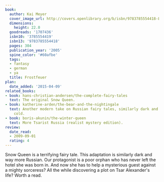 ```yaml
---
book:
  author: Kai Meyer
  cover_image_url: http://covers.openlibrary.org/b/isbn/9783785554418-L.jpg
  dimensions:
    height: 22.0
  goodreads: '1707436'
  isbn10: '3785554419'
  isbn13: '9783785554418'
  pages: 304
  publication_year: '2005'
  spine_color: '#60afbe'
  tags:
  - fantasy
  - german
  - ya
  title: Frostfeuer
plan:
  date_added: '2015-04-09'
related_books:
- book: hans-christian-andersen/the-complete-fairy-tales
  text: The original Snow Queen.
- book: katherine-arden/the-bear-and-the-nightingale
  text: Another modern take on Russian fairy tales, similarly dark and dangerous and
    cold.
- book: boris-akunin/the-winter-queen
  text: More Tsarist Russia (realist mystery edition).
review:
  date_read:
  - 2009-09-01
  rating: 4
---
```


Snow Queen is a terrifying fairy tale. This adaptation is similarly dark and way more Russian. Our protagonist is a poor
orphan who has never left the hotel she was born in. And now she has to help a mysterious guest against a mighty
sorceress? All the while discovering a plot on Tsar Alexander's life? Worth a read.
